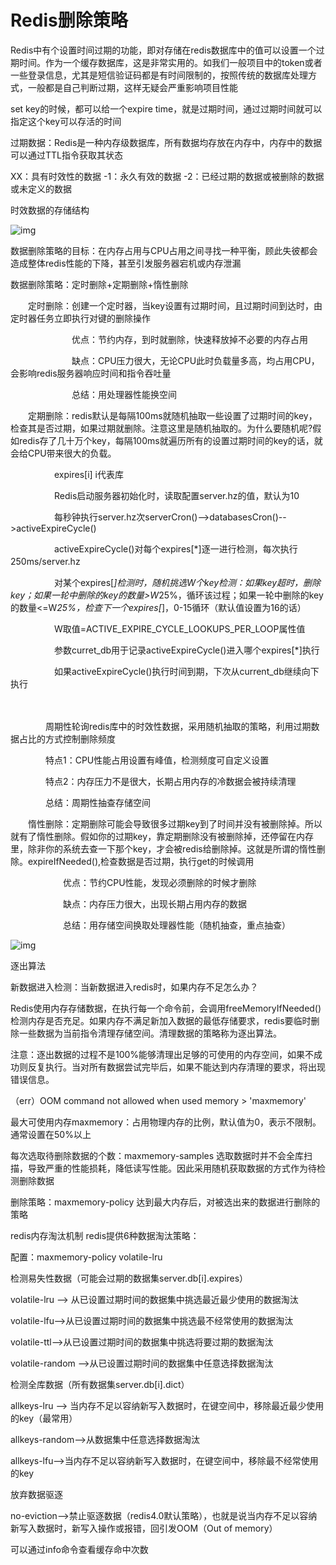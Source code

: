 # Redis删除策略

Redis中有个设置时间过期的功能，即对存储在redis数据库中的值可以设置一个过期时间。作为一个缓存数据库，这是非常实用的。如我们一般项目中的token或者一些登录信息，尤其是短信验证码都是有时间限制的，按照传统的数据库处理方式，一般都是自己判断过期，这样无疑会严重影响项目性能

set key的时候，都可以给一个expire time，就是过期时间，通过过期时间就可以指定这个key可以存活的时间

 

过期数据：Redis是一种内存级数据库，所有数据均存放在内存中，内存中的数据可以通过TTL指令获取其状态

XX：具有时效性的数据   -1：永久有效的数据   -2：已经过期的数据或被删除的数据或未定义的数据

 

时效数据的存储结构

![img](https://img2020.cnblogs.com/blog/1928247/202004/1928247-20200411180840910-1899644307.png)

 数据删除策略的目标：在内存占用与CPU占用之间寻找一种平衡，顾此失彼都会造成整体redis性能的下降，甚至引发服务器宕机或内存泄漏

数据删除策略：定时删除+定期删除+惰性删除

　　定时删除：创建一个定时器，当key设置有过期时间，且过期时间到达时，由定时器任务立即执行对键的删除操作

　　　　　　　优点：节约内存，到时就删除，快速释放掉不必要的内存占用

　　　　　　　缺点：CPU压力很大，无论CPU此时负载量多高，均占用CPU，会影响redis服务器响应时间和指令吞吐量

　　　　　　　总结：用处理器性能换空间

　　定期删除：redis默认是每隔100ms就随机抽取一些设置了过期时间的key，检查其是否过期，如果过期就删除。注意这里是随机抽取的。为什么要随机呢?假如redis存了几十万个key，每隔100ms就遍历所有的设置过期时间的key的话，就会给CPU带来很大的负载。

　　　　　expires[i] i代表库　　

　　　　　Redis启动服务器初始化时，读取配置server.hz的值，默认为10

　　　　　每秒钟执行server.hz次serverCron()-->databasesCron()-->activeExpireCycle()

　　　　　activeExpireCycle()对每个expires[*]逐一进行检测，每次执行250ms/server.hz　

　　　　　对某个expires[*]检测时，随机挑选W个key检测：如果key超时，删除key；如果一轮中删除的key的数量>W*25%，循环该过程；如果一轮中删除的key的数量<=W*25%，检查下一个expires[*]，0-15循环（默认值设置为16的话）

　　　　　W取值=ACTIVE_EXPIRE_CYCLE_LOOKUPS_PER_LOOP属性值

　　　　　参数curret_db用于记录activeExpireCycle()进入哪个expires[*]执行

　　　　　如果activeExpireCycle()执行时间到期，下次从current_db继续向下执行

　　　　　

　　　　周期性轮询redis库中的时效性数据，采用随机抽取的策略，利用过期数据占比的方式控制删除频度

　　　　特点1：CPU性能占用设置有峰值，检测频度可自定义设置

　　　　特点2：内存压力不是很大，长期占用内存的冷数据会被持续清理

　　　　总结：周期性抽查存储空间

 

　　惰性删除：定期删除可能会导致很多过期key到了时间并没有被删除掉。所以就有了惰性删除。假如你的过期key，靠定期删除没有被删除掉，还停留在内存里，除非你的系统去查一下那个key，才会被redis给删除掉。这就是所谓的惰性删除。expireIfNeeded(),检查数据是否过期，执行get的时候调用

　　　　　　优点：节约CPU性能，发现必须删除的时候才删除

　　　　　　缺点：内存压力很大，出现长期占用内存的数据

　　　　　　总结：用存储空间换取处理器性能（随机抽查，重点抽查）

 ![img](https://img2020.cnblogs.com/blog/1928247/202004/1928247-20200411183116606-864558802.png)

 

 

 

 

逐出算法

新数据进入检测：当新数据进入redis时，如果内存不足怎么办？

Redis使用内存存储数据，在执行每一个命令前，会调用freeMemoryIfNeeded()检测内存是否充足。如果内存不满足新加入数据的最低存储要求，redis要临时删除一些数据为当前指令清理存储空间。清理数据的策略称为逐出算法。

注意：逐出数据的过程不是100%能够清理出足够的可使用的内存空间，如果不成功则反复执行。当对所有数据尝试完毕后，如果不能达到内存清理的要求，将出现错误信息。

（err）OOM command not allowed when used memory > 'maxmemory'

 

最大可使用内存maxmemory：占用物理内存的比例，默认值为0，表示不限制。通常设置在50%以上

每次选取待删除数据的个数：maxmemory-samples 选取数据时并不会全库扫描，导致严重的性能损耗，降低读写性能。因此采用随机获取数据的方式作为待检测删除数据

删除策略：maxmemory-policy 达到最大内存后，对被选出来的数据进行删除的策略

 

redis内存淘汰机制  redis提供6种数据淘汰策略：

 

配置：maxmemory-policy volatile-lru

 

检测易失性数据（可能会过期的数据集server.db[i].expires）

volatile-lru --> 从已设置过期时间的数据集中挑选最近最少使用的数据淘汰

volatile-lfu-->从已设置过期时间的数据集中挑选最不经常使用的数据淘汰

volatile-ttl-->从已设置过期时间的数据集中挑选将要过期的数据淘汰

volatile-random -->从已设置过期时间的数据集中任意选择数据淘汰

 

检测全库数据（所有数据集server.db[i].dict）

allkeys-lru --> 当内存不足以容纳新写入数据时，在键空间中，移除最近最少使用的key（最常用）

allkeys-random-->从数据集中任意选择数据淘汰

allkeys-lfu-->当内存不足以容纳新写入数据时，在键空间中，移除最不经常使用的key

 

放弃数据驱逐

no-eviction-->禁止驱逐数据（redis4.0默认策略），也就是说当内存不足以容纳新写入数据时，新写入操作或报错，回引发OOM（Out of memory）

 

可以通过info命令查看缓存命中次数